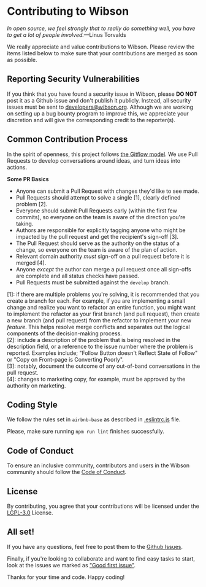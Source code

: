 # Contributing to Wibson

_In open source, we feel strongly that to really do something well, you have to get a lot of people involved._—Linus Torvalds

We really appreciate and value contributions to Wibson. Please review the items listed below to make sure that your contributions are merged as soon as possible.

## Reporting Security Vulnerabilities
If you think that you have found a security issue in Wibson, please **DO NOT** post it as a Github issue and don't publish it publicly. Instead, all security issues must be sent to developers@wibson.org.
Although we are working on setting up a bug bounty program to improve this, we appreciate your discretion and will give the corresponding credit to the reporter(s).

## Common Contribution Process
In the spirit of openness, this project follows [the Gitflow model].  We use Pull Requests to develop conversations around ideas, and turn ideas into actions.

**Some PR Basics**
- Anyone can submit a Pull Request with changes they'd like to see made.
- Pull Requests should attempt to solve a single [1], clearly defined problem [2].
- Everyone should submit Pull Requests early (within the first few commits), so everyone on the team is aware of the direction you're taking.
- Authors are responsible for explicitly tagging anyone who might be impacted by the pull request and get the recipient's sign-off [3].
- The Pull Request should serve as the authority on the status of a change, so everyone on the team is aware of the plan of action.
- Relevant domain authority _must_ sign-off on a pull request before it is merged [4].
- Anyone _except_ the author can merge a pull request once all sign-offs are complete and all status checks have passed.
- Pull Requests must be submitted against the `develop` branch.

[1]: if there are multiple problems you're solving, it is recommended that you create a branch for each.  For example, if you are implementing a small change and realize you want to refactor an entire function, you might want to implement the refactor as your first branch (and pull request), then create a new branch (and pull request) from the refactor to implement your new _feature_.  This helps resolve merge conflicts and separates out the logical components of the decision-making process.  
[2]: include a description of the problem that is being resolved in the description field, or a reference to the issue number where the problem is reported.  Examples include; "Follow Button doesn't Reflect State of Follow" or "Copy on Front-page is Converting Poorly".  
[3]: notably, document the outcome of any out-of-band conversations in the pull request.  
[4]: changes to marketing copy, for example, must be approved by the authority on marketing.

## Coding Style
We follow the rules set in `airbnb-base` as described in [.eslintrc.js] file.

Please, make sure running `npm run lint` finishes successfully.

## Code of Conduct
To ensure an inclusive community, contributors and users in the Wibson community should follow the [Code of Conduct].

## License
By contributing, you agree that your contributions will be licensed under the [LGPL-3.0] License.

## All set!
If you have any questions, feel free to post them to the [Github Issues].

Finally, if you're looking to collaborate and want to find easy tasks to start, look at the issues we marked as ["Good first issue"](https://github.com/wibsonorg/wibson-core/issues?q=is%3Aopen+is%3Aissue+label%3A%22good+first+issue%22).

Thanks for your time and code. Happy coding!

[the Gitflow model]: http://nvie.com/posts/a-successful-git-branching-model/
[.eslintrc.js]: .eslintrc.js
[Code of Conduct]: CODE_OF_CONDUCT.md
[LGPL-3.0]: LICENSE
[Github Issues]: https://github.com/wibsonorg/notary-sdk/issues
